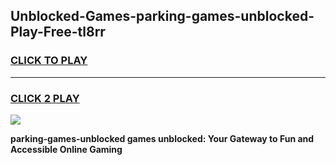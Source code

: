 
## Unblocked-Games-parking-games-unblocked-Play-Free-tl8rr
<h3>
<a href="https://premium76.site?title=parking-games-unblocked&ref=23A">CLICK TO PLAY</a></h3>
<hr>

<h3>
<a href="https://premium76.site?title=parking-games-unblocked&ref=23A">CLICK 2 PLAY</a>
  
</h3>

<a href="https://premium76.site?title=parking-games-unblocked&ref=23A"><img src="https://clearcache.store/games.png"></a>


**parking-games-unblocked games unblocked: Your Gateway to Fun and Accessible Online Gaming**
